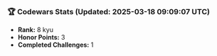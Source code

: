 ### 🏆 Codewars Stats (Updated: 2025-03-18 09:09:07 UTC)

- **Rank:** 8 kyu
- **Honor Points:** 3
- **Completed Challenges:** 1

